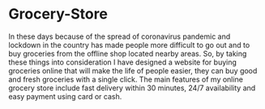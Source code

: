 # Grocery-Store
In these days because of the spread of coronavirus pandemic and lockdown in the country has made people more difficult to go out and to buy groceries from the offline shop located nearby areas. So, by taking these things into consideration I have designed a website for buying groceries online that will make the life of people easier, they can buy good and fresh groceries with a single click. The main features of my online grocery store include fast delivery within 30 minutes, 24/7 availability and easy payment using card or cash. 
